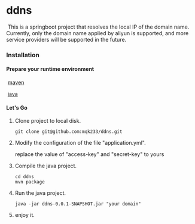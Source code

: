 # ddns

​	This is a springboot project that resolves the local IP of the domain name. Currently, only the domain name applied by aliyun is supported, and more service providers will be supported in the future.

### Installation

#### Prepare your runtime environment

​	[maven](http://maven.apache.org/install.html)

​	[java](https://docs.oracle.com/javase/8/docs/technotes/guides/install/install_overview.html)

#### Let's Go

1. Clone project to local disk.

   ```
   git clone git@github.com:mqk233/ddns.git
   ```

2. Modify the configuration of the file "application.yml".

   replace the value of "access-key" and "secret-key" to yours

3. Compile the java project.

   ```
   cd ddns
   mvn package
   ```

4. Run the java project.

   ```
   java -jar ddns-0.0.1-SNAPSHOT.jar "your domain"
   ```

5. enjoy it.